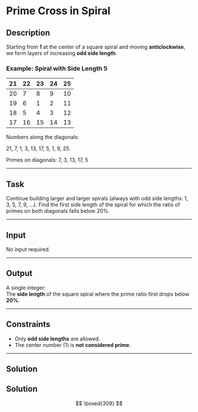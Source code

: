 # Prime Cross in Spiral

## Description

Starting from **1** at the center of a square spiral and moving **anticlockwise**, we form layers of increasing **odd side length**.

### Example: Spiral with Side Length 5

| 21 | 22 | 23 | 24 | 25 |
|----|----|----|----|----|
| 20 |  7 |  8 |  9 | 10 |
| 19 |  6 |  1 |  2 | 11 |
| 18 |  5 |  4 |  3 | 12 |
| 17 | 16 | 15 | 14 | 13 |

Numbers along the diagonals:

21, 7, 1, 3, 13, 17, 5, 1, 9, 25.  


Primes on diagonals:
 7, 3, 13, 17, 5

---

## Task

 Continue building larger and larger spirals (always with odd side lengths: 1, 3, 5, 7, 9, …). Find the first side length of the spiral for which the ratio of primes on both diagonals falls below 20%.



---

## Input

No input required.

---

## Output

A single integer:  
The **side length** of the square spiral where the prime ratio first drops below **20%**.

---

## Constraints

- Only **odd side lengths** are allowed.  
- The center number \(1\) is **not considered prime**.

---

## Solution

## Solution
$$
\boxed{309}
$$
